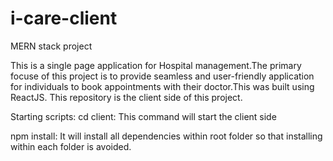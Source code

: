 # i-care-client
MERN stack project

This is a single page application for Hospital management.The primary focuse of this project is to provide seamless and user-friendly application for individuals to book appointments with their doctor.This was built using ReactJS.
This repository  is the client side of this project.

Starting scripts:
cd client: This command will start the client side

npm install: It will install all dependencies within root folder so that installing within each folder is avoided.
